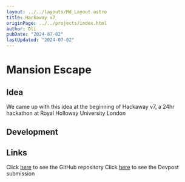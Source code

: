 ```yaml
---
layout: ../../layouts/Md_Layout.astro
title: Hackaway v7
originPage: ../../projects/index.html
author: Oli
pubDate: "2024-07-02"
lastUpdated: "2024-07-02"
---
```


# Mansion <span class="text-gradient">Escape</span>

## Idea
We came up with this idea at the beginning of Hackaway v7, a 24hr hackathon at Royal Holloway University London 

## Development

## Links
Click <a href="https://github.com/oli-cs/Hackaway-2024-project">here</a> to see the GitHub repository
Click <a href="https://devpost.com/software/mansion-escape">here</a> to see the Devpost submission